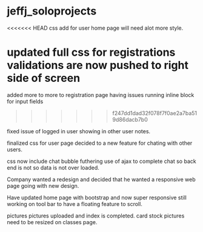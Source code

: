# jeffj_soloprojects
<<<<<<< HEAD
css add for user home page will need alot more style. 

updated full css for registrations validations are now pushed to right side of screen 
=======
added more to more to registration page having issues running inline block for input fields
>>>>>>> f247dd1dad32f078f7f0ae2a7ba519d86dacb7b0

fixed issue of logged in user showing in other user notes. 

finalized css for user page decided to a new feature for chating with other users.
 
css now include chat bubble futhering use of ajax to complete chat so back end is not so data is not over loaded. 

Company wanted a redesign and decided that he wanted a responsive web page going with new design.

Have updated home page with bootstrap and now super responsive still working on tool bar to have a floating feature to scroll. 

pictures pictures uploaded and index is completed. card stock pictures need to be resized on classes page. 